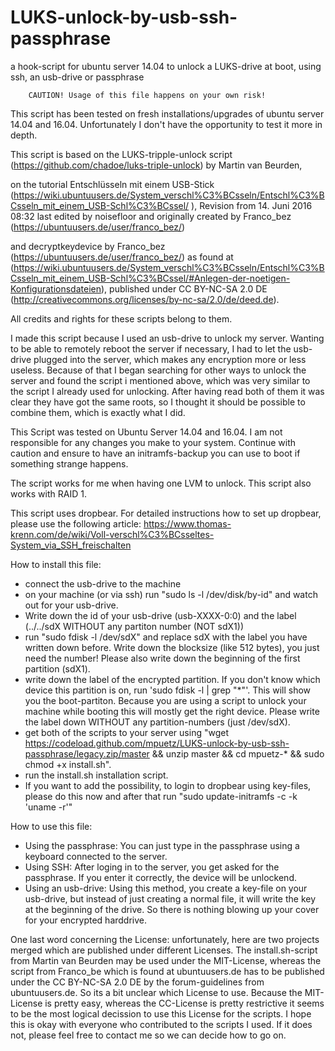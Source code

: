 # LUKS-unlock-by-usb-ssh-passphrase
a hook-script for ubuntu server 14.04 to unlock a LUKS-drive at boot, using ssh, an usb-drive or passphrase

        CAUTION! Usage of this file happens on your own risk!

This script has been tested on fresh installations/upgrades of ubuntu server 14.04 and 16.04. Unfortunately I don't have the opportunity to test it more in depth.

This script is based on the LUKS-tripple-unlock script (https://github.com/chadoe/luks-triple-unlock) by Martin van Beurden, 

on the tutorial Entschlüsseln mit einem USB-Stick (https://wiki.ubuntuusers.de/System_verschl%C3%BCsseln/Entschl%C3%BCsseln_mit_einem_USB-Schl%C3%BCssel/ ),
Revision from 14. Juni 2016 08:32 last edited by noisefloor and originally created by Franco_bez (https://ubuntuusers.de/user/franco_bez/)

and decryptkeydevice by Franco_bez (https://ubuntuusers.de/user/franco_bez/) as found at (https://wiki.ubuntuusers.de/System_verschl%C3%BCsseln/Entschl%C3%BCsseln_mit_einem_USB-Schl%C3%BCssel/#Anlegen-der-noetigen-Konfigurationsdateien), published under CC BY-NC-SA 2.0 DE (http://creativecommons.org/licenses/by-nc-sa/2.0/de/deed.de).

All credits and rights for these scripts belong to them.

I made this script because I used an usb-drive to unlock my server. Wanting to be able to remotely reboot the server if necessary,
I had to let the usb-drive plugged into the server, which makes any encryption more or less useless. Because of that I began searching
for other ways to unlock the server and found the script i mentioned above, which was very similar to the script I already used for unlocking.
After having read both of them it was clear they have got the same roots, so I thought it should be possible to combine them, which is
exactly what I did.


This Script was tested on Ubuntu Server 14.04 and 16.04. I am not responsible for any changes you make to your system. Continue with caution and ensure to have an initramfs-backup you can use to boot if something strange happens.

The script works for me when having one LVM to unlock. This script also works with RAID 1.

This script uses dropbear. For detailed instructions how to set up dropbear, please use the following article: 
https://www.thomas-krenn.com/de/wiki/Voll-verschl%C3%BCsseltes-System_via_SSH_freischalten

How to install this file:
- connect the usb-drive to the machine
- on your machine (or via ssh) run "sudo ls -l /dev/disk/by-id" and watch out for your usb-drive.
- Write down the id of your usb-drive (usb-XXXX-0:0) and the label (../../sdX  WITHOUT any partiton number (NOT sdX1))
- run "sudo fdisk -l /dev/sdX" and replace sdX with the label you have written down before. Write down the blocksize (like 512 bytes), you just need the number! Please also write down the beginning of the first partition (sdX1).
- write down the label of the encrypted partition. If you don't know which device this partition is on, run 'sudo fdisk -l | grep "*"'. This will show you the boot-partiton. Because you are using a script to unlock your machine while booting this will mostly get the right device. Please write the label down WITHOUT any partition-numbers (just /dev/sdX). 
- get both of the scripts to your server using "wget https://codeload.github.com/mpuetz/LUKS-unlock-by-usb-ssh-passphrase/legacy.zip/master && unzip master && cd mpuetz-* && sudo chmod +x install.sh".
- run the install.sh installation script.
- If you want to add the possibility, to login to dropbear using key-files, please do this now and after that run "sudo update-initramfs -c -k 'uname -r'"

How to use this file:
- Using the passphrase:
You can just type in the passphrase using a keyboard connected to the server.
- Using SSH:
After loging in to the server, you get asked for the passphrase. If you enter it correctly, the device will be unlockend.
- Using an usb-drive:
Using this method, you create a key-file on your usb-drive, but instead of just creating a normal file, it will write the key at the beginning
of the drive. So there is nothing blowing up your cover for your encrypted harddrive.

One last word concerning the License:
unfortunately, here are two projects merged which are published under different Licenses. The install.sh-script from Martin van Beurden
may be used under the MIT-License, whereas the script from Franco_be which is found at ubuntuusers.de has to be published under the 
CC BY-NC-SA 2.0 DE by the forum-guidelines from ubuntuusers.de.
So its a bit unclear which License to use. Because the MIT-License is pretty easy, whereas the CC-License is pretty restrictive it 
seems to be the most logical decission to use this License for the scripts. I hope this is okay with everyone who contributed to the 
scripts I used. If it does not, please feel free to contact me so we can decide how to go on.
